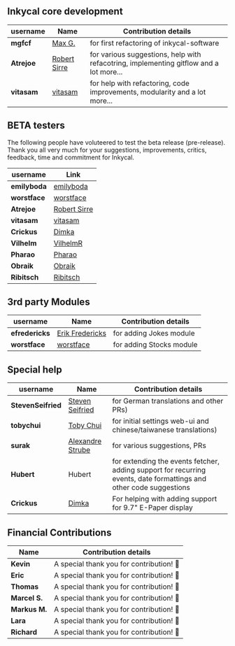 ## Inkycal core development
| username | Name | Contribution details |
| --- | --- | --- |
| **mgfcf** | [Max G.](https://github.com/mgfcf) | for first refactoring of inkycal-software |
| **Atrejoe**| [Robert Sirre](https://github.com/Atrejoe)| for various suggestions, help with refacotring, implementing gitflow and a lot more...|
| **vitasam** | [vitasam](https://github.com/vitasam)| for help with refactoring, code improvements, modularity and a lot more... |

## BETA testers
The following people have voluteered to test the beta release (pre-release). Thank you all very much for your suggestions, improvements, critics, feedback, time and commitment for Inkycal.

| username | Link |
| --- | --- |
| **emilyboda** | [emilyboda](https://github.com/emilyboda)|
| **worstface** | [worstface](https://github.com/worstface)|
| **Atrejoe**| [Robert Sirre](https://github.com/Atrejoe)|
| **vitasam** | [vitasam](https://github.com/vitasam)|
| **Crickus** | [Dimka](https://github.com/Crickus) |
| **Vilhelm**| [VilhelmR](https://github.com/VilhelmR) |
| **Pharao** | [Pharao]() |
| **Obraik** | [Obraik]() |
| **Ribitsch** | [Ribitsch](https://github.com/Ribitsch)|

## 3rd party Modules
| username | Name | Contribution details |
| --- | --- | --- |
| **efredericks** | [Erik Fredericks](https://github.com/efredericks) | for adding Jokes module |
| **worstface** | [worstface](https://github.com/worstface)| for adding Stocks module |

## Special help
| username | Name | Contribution details |
| --- | --- | --- |
| **StevenSeifried** | [Steven Seifried](https://github.com/StevenSeifried) | for German translations and other PRs) |
| **tobychui** | [Toby Chui](https://github.com/tobychui) | for initial settings web-ui and chinese/taiwanese translations) |
| **surak** | [Alexandre Strube](https://github.com/surak) | for various suggestions, PRs |
| **Hubert** | Hubert |for extending the events fetcher, adding support for recurring events, date formattings and other code suggestions|
| **Crickus** | [Dimka](https://github.com/Crickus) | For helping with adding support for 9.7" E-Paper display|

## Financial Contributions
| Name | Contribution details |
| --- | --- |
| **Kevin** | A special thank you for contribution! :tada: |
| **Eric** | A special thank you for contribution! :tada: |
| **Thomas** |  A special thank you for contribution! :tada: |
| **Marcel S.** | A special thank you for contribution! :tada: |
| **Markus M.** | A special thank you for contribution! :tada: |
| **Lara** | A special thank you for contribution! :tada: |
| **Richard** | A special thank you for contribution! :tada: |
